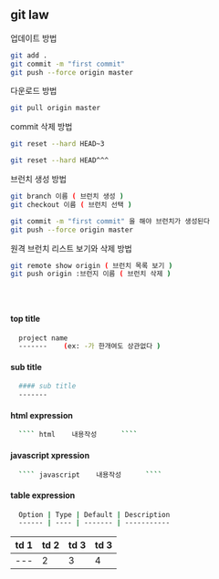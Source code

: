 
git law
-

업데이트 방법
```` sh
git add .
git commit -m "first commit"
git push --force origin master
````

다운로드 방법
```` sh
git pull origin master
````

commit 삭제 방법
```` sh
git reset --hard HEAD~3
````
```` sh
git reset --hard HEAD^^^
````




브런치 생성 방법
```` sh
git branch 이름 ( 브런치 생성 )
git checkout 이름 ( 브런치 선택 )

git commit -m "first commit" 을 해야 브런치가 생성된다
git push --force origin master

````


원격 브런치 리스트 보기와 삭제 방법
```` sh
git remote show origin ( 브런치 목록 보기 )
git push origin :브런지 이름 ( 브런치 삭제 )





````


#### top title

```` sh
  project name
  -------    (ex: -가 한개여도 상관없다 )
````

#### sub title

```` sh
  #### sub title
  -------
````

#### html expression

```` sh
  ```` html    내용작성      ````
````


#### javascript xpression

```` sh
  ```` javascript    내용작성      ````
````


#### table expression

```` sh
  Option | Type | Default | Description
  ------ | ---- | ------- | -----------
````


  td 1 | td 2 | td 3 | td 3
  -- | -- | -- | --
--- | 2 | 3 | 4
  

